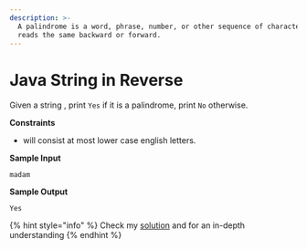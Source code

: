 ```yaml
---
description: >-
  A palindrome is a word, phrase, number, or other sequence of characters which
  reads the same backward or forward.
---
```


# Java String in Reverse

Given a string , print `Yes` if it is a palindrome, print `No` otherwise.

**Constraints**

* &#x20;will consist at most  lower case english letters.

**Sample Input**

```
madam
```

**Sample Output**

```
Yes
```

{% hint style="info" %}
Check my [solution](https://app.gitbook.com/o/KVQPlEIuhCrB2vti5RYu/s/KhTn1lJIJHPKpw94CUK3/\~/changes/3vaQdM9Loi5vQlky1APc/practice/solutions/java-string-in-reverse) and for an in-depth understanding &#x20;
{% endhint %}
